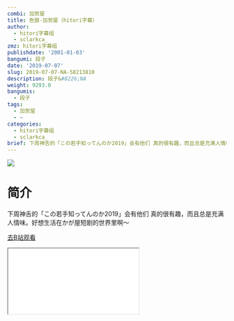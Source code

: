 ```yaml
---
combi: 加贺屋
title: 色狼-加贺屋（hitori字幕）
author:
  - hitori字幕组
  - sclarkca_
zmz: hitori字幕组
publishdate: '2001-01-03'
bangumi: 段子
date: '2019-07-07'
slug: 2019-07-07-NA-58213810
description: 段子&#8226;NA
weight: 9293.0
bangumis:
  - 段子
tags:
  - 加贺屋
  - ~
categories:
  - hitori字幕组
  - sclarkca_
brief: 下周神舌的「この若手知ってんのか2019」会有他们 真的很有趣，而且总是充满人情味。好想生活在かが屋短剧的世界里啊～
---
```

![](https://raw.githubusercontent.com/tcgriffith/owaraisite/master/static/tmpimg/1e60b3fb9aeb1113999eb6a8fb8ef91e304bbfc4.jpg.480.jpg)
# 简介  
下周神舌的「この若手知ってんのか2019」会有他们
真的很有趣，而且总是充满人情味。好想生活在かが屋短剧的世界里啊～  

[去B站观看](https://www.bilibili.com/video/av58213810/)
<div class ="resp-container"><iframe class="testiframe" src="//player.bilibili.com/player.html?aid=58213810"", scrolling="no", allowfullscreen="true" > </iframe></div> 
